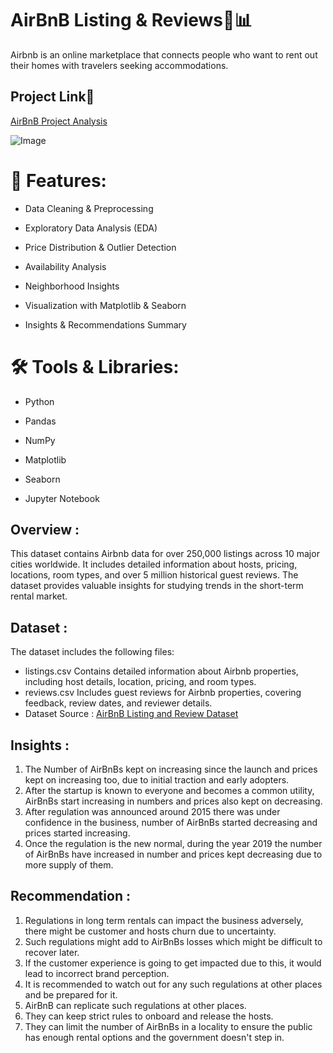 # AirBnB Listing & Reviews🏡📊
Airbnb is an online marketplace that connects people who want to rent out their homes with travelers seeking accommodations. 

## Project Link🔗

[AirBnB Project Analysis](Airbnb_project_analysis.ipynb)

![Image](https://github.com/user-attachments/assets/3fdcc5d6-c273-41f2-8e28-614324ff908e)


# 🚀 Features:
- Data Cleaning & Preprocessing
  
- Exploratory Data Analysis (EDA)
 
- Price Distribution & Outlier Detection

- Availability Analysis

- Neighborhood Insights

- Visualization with Matplotlib & Seaborn

- Insights & Recommendations Summary

#  🛠️ Tools & Libraries:
- Python

- Pandas

- NumPy

- Matplotlib

- Seaborn

- Jupyter Notebook

## Overview :
This dataset contains Airbnb data for over 250,000 listings across 10 major cities worldwide. It includes detailed information about hosts, pricing, locations, room types, and over 5 million historical guest reviews. The dataset provides valuable insights for studying trends in the short-term rental market.

## Dataset :
The dataset includes the following files:
- listings.csv
Contains detailed information about Airbnb properties, including host details, location, pricing, and room types.
- reviews.csv
Includes guest reviews for Airbnb properties, covering feedback, review dates, and reviewer details.
- Dataset Source : [AirBnB Listing and Review Dataset](https://www.kaggle.com/datasets/mysarahmadbhat/airbnb-listings-reviews)

## Insights :
1. The Number of AirBnBs kept on increasing since the launch and prices kept on increasing too, due to initial traction and early adopters.
2. After the startup is known to everyone and becomes a common utility, AirBnBs start increasing in numbers and prices also kept on decreasing.
3. After regulation was announced around 2015 there was under confidence in the business, number of AirBnBs started decreasing and prices started increasing.
4. Once the regulation is the new normal, during the year 2019 the number of AirBnBs have increased in number and prices kept decreasing due to more supply of them.

## Recommendation :
1. Regulations in long term rentals can impact the business adversely, there might be customer and hosts churn due to uncertainty.
2. Such regulations might add to AirBnBs losses which might be difficult to recover later.
3. If the customer experience is going to get impacted due to this, it would lead to incorrect brand perception.
4. It is recommended to watch out for any such regulations at other places and be prepared for it.
5. AirBnB can replicate such regulations at other places.
6. They can keep strict rules to onboard and release the hosts.
7. They can limit the number of AirBnBs in a locality to ensure the public has enough rental options and the government doesn't step in.

